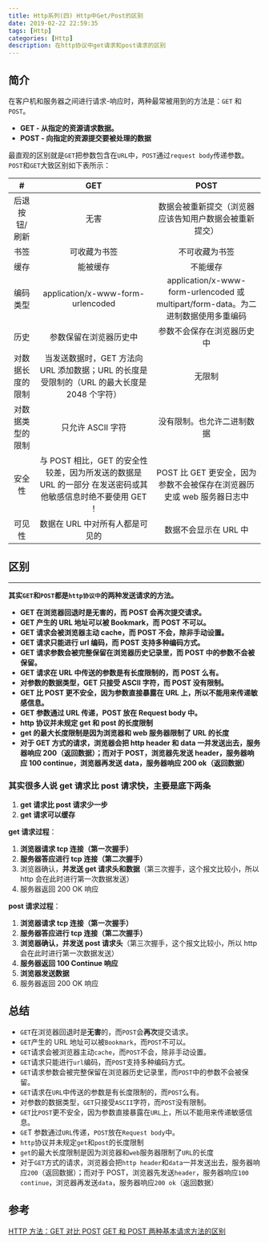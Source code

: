 ```yaml
---
title: Http系列(四) Http中Get/Post的区别
date: 2019-02-22 22:59:35
tags: [Http]
categories: [Http]
description: 在http协议中get请求和post请求的区别
---
```


## 简介

在客户机和服务器之间进行请求-响应时，两种最常被用到的方法是：`GET` 和 `POST`。

- **GET - 从指定的资源请求数据。**
- **POST - 向指定的资源提交要被处理的数据**

最直观的区别就是`GET`把参数包含在`URL`中，`POST`通过`request body`传递参数。`POST`和`GET`大致区别如下表所示：

|        #         |                                                     GET                                                     |                                        POST                                        |
| :--------------: | :---------------------------------------------------------------------------------------------------------: | :--------------------------------------------------------------------------------: |
|  后退按钮/刷新   |                                                    无害                                                     |               数据会被重新提交（浏览器应该告知用户数据会被重新提交）               |
|       书签       |                                                可收藏为书签                                                 |                                   不可收藏为书签                                   |
|       缓存       |                                                  能被缓存                                                   |                                      不能缓存                                      |
|     编码类型     |                                      application/x-www-form-urlencoded                                      | application/x-www-form-urlencoded 或 multipart/form-data。为二进制数据使用多重编码 |
|       历史       |                                           参数保留在浏览器历史中                                            |                             参数不会保存在浏览器历史中                             |
| 对数据长度的限制 |         当发送数据时，GET 方法向 URL 添加数据；URL 的长度是受限制的（URL 的最大长度是 2048 个字符）         |                                       无限制                                       |
| 对数据类型的限制 |                                              只允许 ASCII 字符                                              |                             没有限制。也允许二进制数据                             |
|      安全性      | 与 POST 相比，GET 的安全性较差，因为所发送的数据是 URL 的一部分 在发送密码或其他敏感信息时绝不要使用 GET ！ |       POST 比 GET 更安全，因为参数不会被保存在浏览器历史或 web 服务器日志中        |
|      可见性      |                                       数据在 URL 中对所有人都是可见的                                       |                               数据不会显示在 URL 中                                |

## 区别

---

**其实`GET`和`POST`都是`http协议中`的两种发送请求的方法。**

- **GET 在浏览器回退时是无害的，而 POST 会再次提交请求。**
- **GET 产生的 URL 地址可以被 Bookmark，而 POST 不可以。**
- **GET 请求会被浏览器主动 cache，而 POST 不会，除非手动设置。**
- **GET 请求只能进行 url 编码，而 POST 支持多种编码方式。**
- **GET 请求参数会被完整保留在浏览器历史记录里，而 POST 中的参数不会被保留。**
- **GET 请求在 URL 中传送的参数是有长度限制的，而 POST 么有。**
- **对参数的数据类型，GET 只接受 ASCII 字符，而 POST 没有限制。**
- **GET 比 POST 更不安全，因为参数直接暴露在 URL 上，所以不能用来传递敏感信息。**
- **GET 参数通过 URL 传递，POST 放在 Request body 中。**
- **http 协议并未规定 get 和 post 的长度限制**
- **get 的最大长度限制是因为浏览器和 web 服务器限制了 URL 的长度**
- **对于 GET 方式的请求，浏览器会把 http header 和 data 一并发送出去，服务器响应 200（返回数据）；而对于 POST，浏览器先发送 header，服务器响应 100 continue，浏览器再发送 data，服务器响应 200 ok（返回数据）**

### 其实很多人说 get 请求比 post 请求快，主要是底下两条

1. **get 请求比 post 请求少一步**
2. **get 请求可以缓存**

**get 请求过程**：

1. **浏览器请求 tcp 连接（第一次握手）**
2. **服务器答应进行 tcp 连接（第二次握手）**
3. 浏览器确认，**并发送 get 请求头和数据**（第三次握手，这个报文比较小，所以 http 会在此时进行第一次数据发送）
4. 服务器返回 200 OK 响应

**post 请求过程**：

1. **浏览器请求 tcp 连接（第一次握手）**
2. **服务器答应进行 tcp 连接（第二次握手）**
3. **浏览器确认，并发送 post 请求头**（第三次握手，这个报文比较小，所以 http 会在此时进行第一次数据发送）
4. **服务器返回 100 Continue 响应**
5. **浏览器发送数据**
6. 服务器返回 200 OK 响应

## 总结

- `GET`在浏览器回退时是**无害**的，而`POST`会**再次**提交请求。
- `GET`产生的 URL 地址可以被`Bookmark`，而`POST`不可以。
- `GET`请求会被浏览器主动`cache`，而`POST`不会，除非手动设置。
- `GET`请求只能进行`url`编码，而`POST`支持多种编码方式。
- `GET`请求参数会被完整保留在浏览器历史记录里，而`POST`中的参数不会被保留。
- `GET`请求在`URL`中传送的参数是有长度限制的，而`POST`么有。
- 对参数的数据类型，`GET`只接受`ASCII`字符，而`POST`没有限制。
- `GET`比`POST`更不安全，因为参数直接暴露在`URL`上，所以不能用来传递敏感信息。
- `GE`T 参数通过`URL`传递，`POST`放在`Request body`中。
- `http`协议并未规定`get`和`post`的长度限制
- `get`的最大长度限制是因为浏览器和`web`服务器限制了`URL`的长度
- 对于`GET`方式的请求，浏览器会把`http header`和`data`一并发送出去，服务器响应`200`（返回数据）；而对于 POST，浏览器先发送`header`，服务器响应`100 continue`，浏览器再发送`data`，服务器响应`200 ok`（返回数据）

## 参考

[HTTP 方法：GET 对比 POST](https://www.w3school.com.cn/tags/html_ref_httpmethods.asp)
[GET 和 POST 两种基本请求方法的区别](https://www.cnblogs.com/logsharing/p/8448446.html#!comments)

